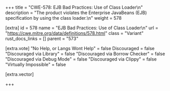 +++
title = "CWE-578: EJB Bad Practices: Use of Class Loader\n"
description = "The product violates the Enterprise JavaBeans (EJB) specification by using the class loader.\n"
weight = 578

[extra]
id = 578
name = "EJB Bad Practices: Use of Class Loader\n"
url = "https://cwe.mitre.org/data/definitions/578.html"
class = "Variant"
rust_docs_links = []
parent = "573"

[extra.vote]
"No Help, or Langs Wont Help" = false
Discouraged = false
"Discouraged via Library" = false
"Discouraged via Borrow Checker" = false
"Discouraged via Debug Mode" = false
"Discouraged via Clippy" = false
"Virtually Impossible" = false

[extra.vector]

+++